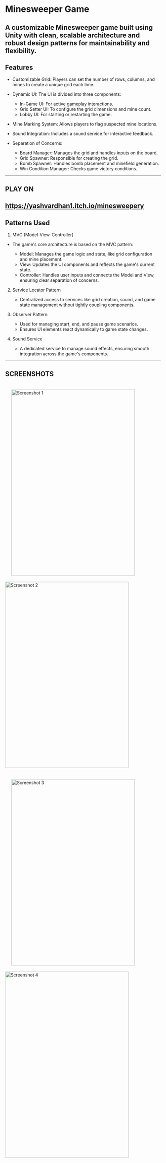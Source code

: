 # Minesweeper Game
A customizable Minesweeper game built using Unity with clean, scalable architecture and robust design patterns for maintainability and flexibility.
---

## Features
- Customizable Grid: Players can set the number of rows, columns, and mines to create a unique grid each time.
- Dynamic UI: The UI is divided into three components:
    - In-Game UI: For active gameplay interactions.
    - Grid Setter UI: To configure the grid dimensions and mine count.
    - Lobby UI: For starting or restarting the game.

- Mine Marking System: Allows players to flag suspected mine locations.
- Sound Integration: Includes a sound service for interactive feedback.
- Separation of Concerns:

    - Board Manager: Manages the grid and handles inputs on the board.
    - Grid Spawner: Responsible for creating the grid.
    - Bomb Spawner: Handles bomb placement and minefield generation.
    - Win Condition Manager: Checks game victory conditions.
---
## PLAY ON
  https://yashvardhan1.itch.io/minesweepery
---
## Patterns Used
1. MVC (Model-View-Controller)

- The game's core architecture is based on the MVC pattern:

    - Model: Manages the game logic and state, like grid configuration and mine placement.
    - View: Updates the UI components and reflects the game's current state.
    - Controller: Handles user inputs and connects the Model and View, ensuring clear separation of concerns.

2. Service Locator Pattern

    - Centralized access to services like grid creation, sound, and game state management without tightly coupling components.

3. Observer Pattern

    - Used for managing start, end, and pause game scenarios.
    - Ensures UI elements react dynamically to game state changes.

4. Sound Service

    - A dedicated service to manage sound effects, ensuring smooth integration across the game's components.
---
## SCREENSHOTS
<img src="https://github.com/user-attachments/assets/3ee079e2-1514-491b-baaf-0df1dee27af8" alt="Screenshot 1" width="400" height="600" style="margin: 20px;">
&nbsp;&nbsp;&nbsp;&nbsp;
<img src="https://github.com/user-attachments/assets/2b7f1579-081e-41e7-9d8b-4ef5259bd221" alt="Screenshot 2" width="400" height="600">
<br><br>
<img src="https://github.com/user-attachments/assets/c6bb5479-ddb9-4a4c-a18b-3bd119e56d81" alt="Screenshot 3" width="400" height="600" style="margin: 20px;">
&nbsp;&nbsp;&nbsp;&nbsp;
<img src="https://github.com/user-attachments/assets/3c8615d6-ef6d-4a27-8c78-e89ef81d82e8" alt="Screenshot 4" width="400" height="600">
